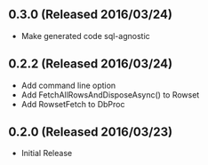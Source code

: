 ## 0.3.0 (Released 2016/03/24)

* Make generated code sql-agnostic

## 0.2.2 (Released 2016/03/24)

* Add command line option
* Add FetchAllRowsAndDisposeAsync() to Rowset
* Add RowsetFetch to DbProc

## 0.2.0 (Released 2016/03/23)

* Initial Release
